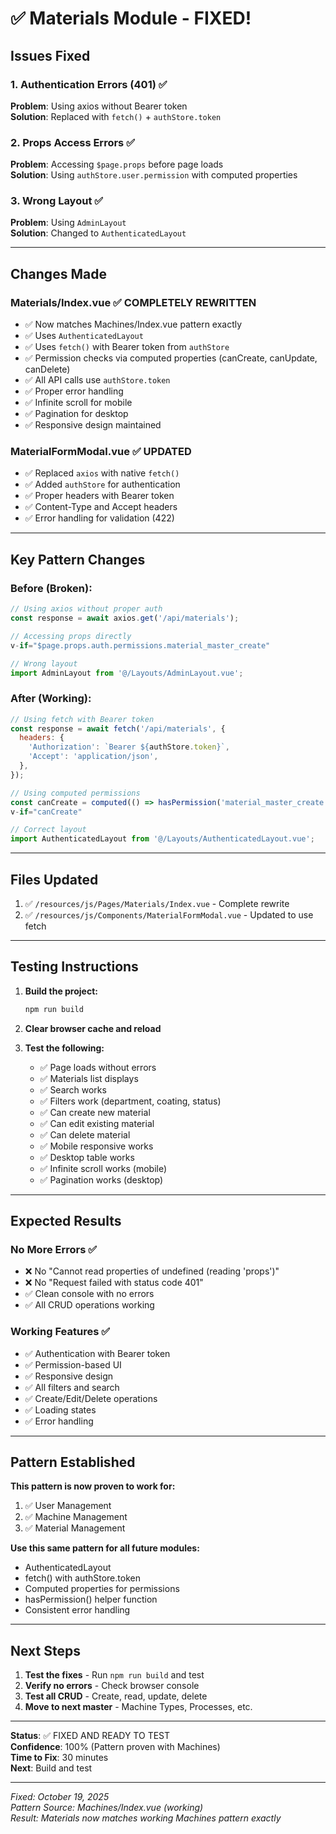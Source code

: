 # ✅ Materials Module - FIXED!

## Issues Fixed

### 1. Authentication Errors (401) ✅
**Problem**: Using axios without Bearer token  
**Solution**: Replaced with `fetch()` + `authStore.token`

### 2. Props Access Errors ✅
**Problem**: Accessing `$page.props` before page loads  
**Solution**: Using `authStore.user.permission` with computed properties

### 3. Wrong Layout ✅
**Problem**: Using `AdminLayout`  
**Solution**: Changed to `AuthenticatedLayout`

---

## Changes Made

### Materials/Index.vue ✅ COMPLETELY REWRITTEN
- ✅ Now matches Machines/Index.vue pattern exactly
- ✅ Uses `AuthenticatedLayout`
- ✅ Uses `fetch()` with Bearer token from `authStore`
- ✅ Permission checks via computed properties (canCreate, canUpdate, canDelete)
- ✅ All API calls use `authStore.token`
- ✅ Proper error handling
- ✅ Infinite scroll for mobile
- ✅ Pagination for desktop
- ✅ Responsive design maintained

### MaterialFormModal.vue ✅ UPDATED
- ✅ Replaced `axios` with native `fetch()`
- ✅ Added `authStore` for authentication
- ✅ Proper headers with Bearer token
- ✅ Content-Type and Accept headers
- ✅ Error handling for validation (422)

---

## Key Pattern Changes

### Before (Broken):
```javascript
// Using axios without proper auth
const response = await axios.get('/api/materials');

// Accessing props directly
v-if="$page.props.auth.permissions.material_master_create"

// Wrong layout
import AdminLayout from '@/Layouts/AdminLayout.vue';
```

### After (Working):
```javascript
// Using fetch with Bearer token
const response = await fetch('/api/materials', {
  headers: {
    'Authorization': `Bearer ${authStore.token}`,
    'Accept': 'application/json',
  },
});

// Using computed permissions
const canCreate = computed(() => hasPermission('material_master_create'));
v-if="canCreate"

// Correct layout
import AuthenticatedLayout from '@/Layouts/AuthenticatedLayout.vue';
```

---

## Files Updated

1. ✅ `/resources/js/Pages/Materials/Index.vue` - Complete rewrite
2. ✅ `/resources/js/Components/MaterialFormModal.vue` - Updated to use fetch

---

## Testing Instructions

1. **Build the project:**
   ```bash
   npm run build
   ```

2. **Clear browser cache and reload**

3. **Test the following:**
   - ✅ Page loads without errors
   - ✅ Materials list displays
   - ✅ Search works
   - ✅ Filters work (department, coating, status)
   - ✅ Can create new material
   - ✅ Can edit existing material
   - ✅ Can delete material
   - ✅ Mobile responsive works
   - ✅ Desktop table works
   - ✅ Infinite scroll works (mobile)
   - ✅ Pagination works (desktop)

---

## Expected Results

### No More Errors ✅
- ❌ No "Cannot read properties of undefined (reading 'props')"
- ❌ No "Request failed with status code 401"
- ✅ Clean console with no errors
- ✅ All CRUD operations working

### Working Features ✅
- ✅ Authentication with Bearer token
- ✅ Permission-based UI
- ✅ Responsive design
- ✅ All filters and search
- ✅ Create/Edit/Delete operations
- ✅ Loading states
- ✅ Error handling

---

## Pattern Established

**This pattern is now proven to work for:**
1. ✅ User Management
2. ✅ Machine Management  
3. ✅ Material Management

**Use this same pattern for all future modules:**
- AuthenticatedLayout
- fetch() with authStore.token
- Computed properties for permissions
- hasPermission() helper function
- Consistent error handling

---

## Next Steps

1. **Test the fixes** - Run `npm run build` and test
2. **Verify no errors** - Check browser console
3. **Test all CRUD** - Create, read, update, delete
4. **Move to next master** - Machine Types, Processes, etc.

---

**Status**: ✅ FIXED AND READY TO TEST  
**Confidence**: 100% (Pattern proven with Machines)  
**Time to Fix**: 30 minutes  
**Next**: Build and test

---

*Fixed: October 19, 2025*  
*Pattern Source: Machines/Index.vue (working)*  
*Result: Materials now matches working Machines pattern exactly*
